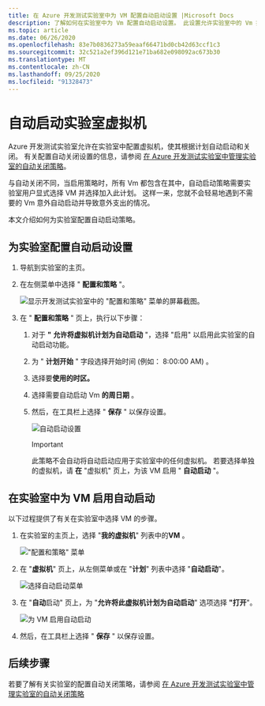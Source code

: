 ```yaml
---
title: 在 Azure 开发测试实验室中为 VM 配置自动启动设置 |Microsoft Docs
description: 了解如何在实验室中为 Vm 配置自动启动设置。 此设置允许实验室中的 Vm 按计划自动启动。
ms.topic: article
ms.date: 06/26/2020
ms.openlocfilehash: 83e7b0836273a59eaaf66471bd0cb42d63ccf1c3
ms.sourcegitcommit: 32c521a2ef396d121e71ba682e098092ac673b30
ms.translationtype: MT
ms.contentlocale: zh-CN
ms.lasthandoff: 09/25/2020
ms.locfileid: "91328473"
---
```

# <a name="auto-startup-lab-virtual-machines"></a>自动启动实验室虚拟机  
Azure 开发测试实验室允许在实验室中配置虚拟机，使其根据计划自动启动和关闭。 有关配置自动关闭设置的信息，请参阅 [在 Azure 开发测试实验室中管理实验室的自动关闭策略](devtest-lab-auto-shutdown.md)。 

与自动关闭不同，当启用策略时，所有 Vm 都包含在其中，自动启动策略需要实验室用户显式选择 VM 并选择加入此计划。 这样一来，您就不会轻易地遇到不需要的 Vm 意外自动启动并导致意外支出的情况。

本文介绍如何为实验室配置自动启动策略。

## <a name="configure-autostart-settings-for-a-lab"></a>为实验室配置自动启动设置 
1. 导航到实验室的主页。 
2. 在左侧菜单中选择 " **配置和策略** "。 

    ![显示开发测试实验室中的 "配置和策略" 菜单的屏幕截图。](./media/devtest-lab-auto-startup-vm/configuration-policies-menu.png)
3. 在 " **配置和策略** " 页上，执行以下步骤：
    
    1. 对于 **"** **允许将虚拟机计划为自动启动** "，选择 "启用" 以启用此实验室的自动启动功能。 
    2. 为 " **计划开始** " 字段选择开始时间 (例如： 8:00:00 AM) 。 
    3. 选择要**使用的时区。** 
    4. 选择需要自动启动 Vm **的周日期** 。 
    5. 然后，在工具栏上选择 " **保存** " 以保存设置。 

        ![自动启动设置](./media/devtest-lab-auto-startup-vm/auto-start-configuration.png)

        > [!IMPORTANT]
        > 此策略不会自动将自动启动应用于实验室中的任何虚拟机。 若要选择单独的虚拟机，请 **在** "虚拟机" 页上，为该 VM 启用 " **自动启动** "。

## <a name="enable-autostart-for-a-vm-in-the-lab"></a>在实验室中为 VM 启用自动启动
以下过程提供了有关在实验室中选择 VM 的步骤。 

1. 在实验室的主页上，选择 "**我的虚拟机**" 列表中的**VM** 。 

    !["配置和策略" 菜单](./media/devtest-lab-auto-startup-vm/select-vm.png)
2. 在 "**虚拟机**" 页上，从左侧菜单或在 "**计划**" 列表中选择 "**自动启动**"。 

    ![选择自动启动菜单](./media/devtest-lab-auto-startup-vm/select-auto-start.png)
3. 在 "**自动**启动" 页上，为 "**允许将此虚拟机计划为自动启动**" 选项选择 **"打开**"。

    ![为 VM 启用自动启动](./media/devtest-lab-auto-startup-vm/auto-start-vm.png)
4. 然后，在工具栏上选择 " **保存** " 以保存设置。 


## <a name="next-steps"></a>后续步骤
若要了解有关实验室的配置自动关闭策略，请参阅 [在 Azure 开发测试实验室中管理实验室的自动关闭策略](devtest-lab-auto-shutdown.md)
